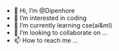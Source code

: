 - 👋 Hi, I’m @Dipenhore
- 👀 I’m interested in coding
- 🌱 I’m currently learning cse(ai&ml)
- 💞️ I’m looking to collaborate on ...
- 📫 How to reach me ...

<!---
Dipenhore/Dipenhore is a ✨ special ✨ repository because its `README.md` (this file) appears on your GitHub profile.
You can click the Preview link to take a look at your changes.
--->
